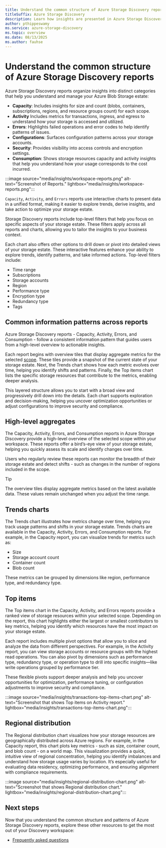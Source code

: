 ```yaml
---
title: Understand the common structure of Azure Storage Discovery reports.
titleSuffix: Azure Storage Discovery
description: Learn how insights are presented in Azure Storage Discovery reports.
author: pthippeswamy
ms.service: azure-storage-discovery
ms.topic: overview
ms.date: 08/13/2025
ms.author: fauhse
---
```


# Understand the common structure of Azure Storage Discovery reports

Azure Storage Discovery reports organize insights into distinct categories that help you understand and manage your Azure Blob Storage estate:

- **Capacity**: Includes insights for size and count (blobs, containers, subscriptions, regions, and resource groups count) for each scope.
- **Activity** Includes metrics for transactions, ingress, and egress to understand how your storage is accessed and utilized.
- **Errors**: Highlights failed operations and error codes to help identify patterns of issues.
- **Configurations**: Surfaces configuration patterns across your storage accounts.
- **Security**: Provides visibility into access controls and encryption settings.
- **Consumption**: Shows storage resources capacity and activity insights that help you understand how your usage corresponds to the cost incurred.

:::image source="media/insights/workspace-reports.png" alt-text="Screenshot of Reports."  lightbox="media/insights/workspace-reports.png":::

`Capacity`, `Activity`, and `Errors` reports use interactive charts to present data in a unified format, making it easier to explore trends, derive insights, and take action to optimize your storage estate.

Storage Discovery reports include top-level filters that help you focus on specific aspects of your storage estate. These filters apply across all reports and charts, allowing you to tailor the insights to your business context.

Each chart also offers other options to drill down or pivot into detailed views of your storage estate. These interactive features enhance your ability to explore trends, identify patterns, and take informed actions. Top-level filters include:
- Time range
- Subscriptions
- Storage accounts
- Region
- Performance type
- Encryption type
- Redundancy type
- Tags

## Common information patterns across reports
Azure Storage Discovery reports - Capacity, Activity, Errors, and Consumption - follow a consistent information pattern that guides users from a high-level overview to actionable insights.

Each report begins with overview tiles that display aggregate metrics for the selected [scope](management-components.md#scope). These tiles provide a snapshot of the current state of your storage estate. Next, the Trends chart shows how each metric evolves over time, helping you identify shifts and patterns. Finally, the Top items chart lists the specific storage resources that contribute to the metrics, enabling deeper analysis.

This layered structure allows you to start with a broad view and progressively drill down into the details. Each chart supports exploration and decision-making, helping you uncover optimization opportunities or adjust configurations to improve security and compliance.

## High-level aggregates
The Capacity, Activity, Errors, and Consumption reports in Azure Storage Discovery provide a high-level overview of the selected scope within your workspace. These reports offer a bird’s-eye view of your storage estate, helping you quickly assess its scale and identify changes over time.

Users who regularly review these reports can monitor the breadth of their storage estate and detect shifts - such as changes in the number of regions included in the scope.

> [!TIP] 
> The overview tiles display aggregate metrics based on the latest available data. These values remain unchanged when you adjust the time range.

## Trends charts
The Trends chart illustrates how metrics change over time, helping you track usage patterns and shifts in your storage estate.
Trends charts are available in the Capacity, Activity, Errors, and Consumption reports. For example, in the Capacity report, you can visualize trends for metrics such as:
- Size
- Storage account count
- Container count
- Blob count

These metrics can be grouped by dimensions like region, performance type, and redundancy type.

## Top items
The Top items chart in the Capacity, Activity, and Errors reports provide a ranked view of storage resources within your selected scope. Depending on the report, this chart highlights either the largest or smallest contributors to key metrics, helping you identify which resources have the most impact on your storage estate.

Each report includes multiple pivot options that allow you to slice and analyze the data from different perspectives. For example, in the Activity report, you can view storage accounts or resource groups with the highest read operations. You can also pivot by dimensions such as performance type, redundancy type, or operation type to drill into specific insights—like write operations grouped by performance tier.

These flexible pivots support deeper analysis and help you uncover opportunities for optimization, performance tuning, or configuration adjustments to improve security and compliance.

:::image source="media/insights/transactions-top-items-chart.png" alt-text="Screenshot that shows Top items on Activity report."  lightbox="media/insights/transactions-top-items-chart.png":::

## Regional distribution
The Regional distribution chart visualizes how your storage resources are geographically distributed across Azure regions. For example, in the Capacity report, this chart plots key metrics - such as size, container count, and blob count - on a world map.
This visualization provides a quick, intuitive view of regional concentration, helping you identify imbalances and understand how storage usage varies by location. It’s especially useful for evaluating data residency, optimizing performance, and ensuring alignment with compliance requirements.

:::image source="media/insights/regional-distribution-chart.png" alt-text="Screenshot that shows Regional distribution chart."  lightbox="media/insights/regional-distribution-chart.png":::

## Next steps

Now that you understand the common structure and patterns of Azure Storage Discovery reports, explore these other resources to get the most out of your Discovery workspace:

- [Frequently asked questions](frequently-asked-questions.md)
